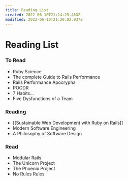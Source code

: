 ```yaml
---
title: Reading List
created: 2022-06-10T21:14:29.463Z
modified: 2022-06-10T21:20:02.937Z
---
```


# Reading List

### To Read

- Ruby Science
- The complete Guide to Rails Performance
- Rails Performance Apocrypha
- POODR
- 7 Habits...
- Five Dysfunctions of a Team

### Reading

- [[Sustainable Web Development with Ruby on Rails]]
- Modern Software Engineering
- A Philosophy of Software Design

### Read

- Modular Rails
- The Unicorn Project
- The Phoenix Project
- No Rules Rules




